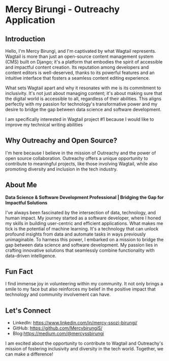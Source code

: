 # Mercy Birungi - Outreachy Application

## Introduction

Hello, I'm Mercy Birungi, and I'm captivated by what Wagtail represents. Wagtail is more than just an open-source content management system (CMS) built on Django; it's a platform that embodies the spirit of accessible and impactful content creation. Its reputation among developers and content editors is well-deserved, thanks to its powerful features and an intuitive interface that fosters a seamless content editing experience.

What sets Wagtail apart and why it resonates with me is its commitment to inclusivity. It's not just about managing content; it's about making sure that the digital world is accessible to all, regardless of their abilities. This aligns perfectly with my passion for technology's transformative power and my desire to bridge the gap between data science and software development.

I am specifically interested in Wagtail project #1 because I would like to improve my technical writing abilities 

## Why Outreachy and Open Source?

I'm here because I believe in the mission of Outreachy and the power of open source collaboration. Outreachy offers a unique opportunity to contribute to meaningful projects, like those involving Wagtail, while also promoting diversity and inclusion in the tech industry.

## About Me

**Data Science & Software Development Professional | Bridging the Gap for Impactful Solutions**

I've always been fascinated by the intersection of data, technology, and human impact. My journey started as a software developer, where I honed my skills in building user-centric and efficient applications. What makes me tick is the potential of machine learning. It's a technology that can unlock profound insights from data and automate tasks in ways previously unimaginable. To harness this power, I embarked on a mission to bridge the gap between data science and software development. My passion lies in crafting innovative solutions that seamlessly combine functionality with data-driven intelligence.

## Fun Fact

I find immense joy in volunteering within my community. It not only brings a smile to my face but also reinforces my belief in the positive impact that technology and community involvement can have.

## Let's Connect

- LinkedIn: https://www.linkedin.com/in/mercy-ssozi-birungi/
- GitHub: https://github.com/MercybirungiS/
- Blog:https://medium.com/@mercyssbirungi

I am excited about the opportunity to contribute to Wagtail and Outreachy's mission of fostering inclusivity and diversity in the tech world. Together, we can make a difference!
